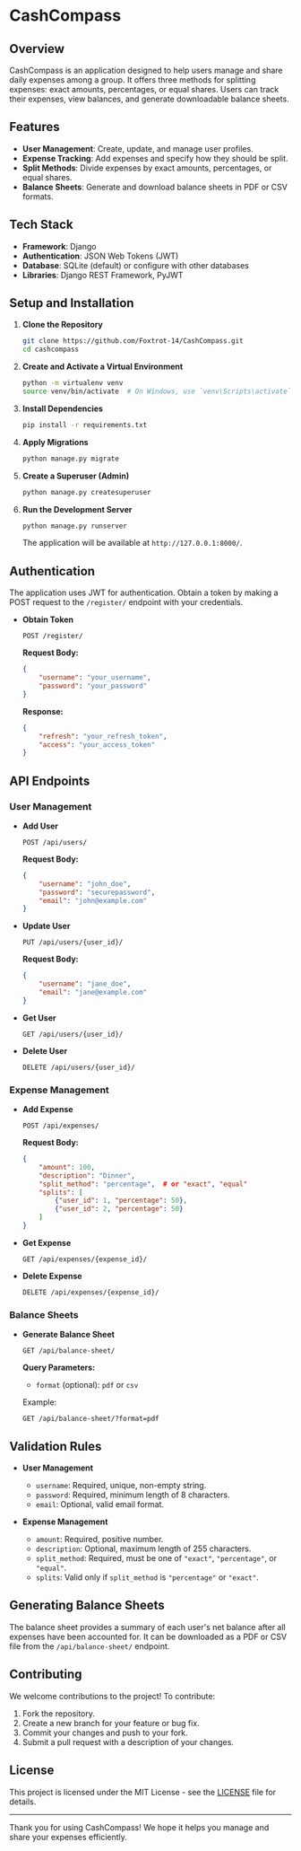 # CashCompass

## Overview

CashCompass is an application designed to help users manage and share daily expenses among a group. It offers three methods for splitting expenses: exact amounts, percentages, or equal shares. Users can track their expenses, view balances, and generate downloadable balance sheets.

## Features

- **User Management**: Create, update, and manage user profiles.
- **Expense Tracking**: Add expenses and specify how they should be split.
- **Split Methods**: Divide expenses by exact amounts, percentages, or equal shares.
- **Balance Sheets**: Generate and download balance sheets in PDF or CSV formats.

## Tech Stack

- **Framework**: Django
- **Authentication**: JSON Web Tokens (JWT)
- **Database**: SQLite (default) or configure with other databases
- **Libraries**: Django REST Framework, PyJWT

## Setup and Installation

1. **Clone the Repository**

    ```bash
    git clone https://github.com/Foxtrot-14/CashCompass.git
    cd cashcompass
    ```

2. **Create and Activate a Virtual Environment**

    ```bash
    python -m virtualenv venv
    source venv/bin/activate  # On Windows, use `venv\Scripts\activate`
    ```

3. **Install Dependencies**

    ```bash
    pip install -r requirements.txt
    ```

4. **Apply Migrations**

    ```bash
    python manage.py migrate
    ```

5. **Create a Superuser (Admin)**

    ```bash
    python manage.py createsuperuser
    ```

6. **Run the Development Server**

    ```bash
    python manage.py runserver
    ```

    The application will be available at `http://127.0.0.1:8000/`.

## Authentication

The application uses JWT for authentication. Obtain a token by making a POST request to the `/register/` endpoint with your credentials.

- **Obtain Token**

    ```http
    POST /register/
    ```

    **Request Body:**

    ```json
    {
        "username": "your_username",
        "password": "your_password"
    }
    ```

    **Response:**

    ```json
    {
        "refresh": "your_refresh_token",
        "access": "your_access_token"
    }
    ```

## API Endpoints

### User Management

- **Add User**

    ```http
    POST /api/users/
    ```

    **Request Body:**

    ```json
    {
        "username": "john_doe",
        "password": "securepassword",
        "email": "john@example.com"
    }
    ```

- **Update User**

    ```http
    PUT /api/users/{user_id}/
    ```

    **Request Body:**

    ```json
    {
        "username": "jane_doe",
        "email": "jane@example.com"
    }
    ```

- **Get User**

    ```http
    GET /api/users/{user_id}/
    ```

- **Delete User**

    ```http
    DELETE /api/users/{user_id}/
    ```

### Expense Management

- **Add Expense**

    ```http
    POST /api/expenses/
    ```

    **Request Body:**

    ```json
    {
        "amount": 100,
        "description": "Dinner",
        "split_method": "percentage",  # or "exact", "equal"
        "splits": [
            {"user_id": 1, "percentage": 50},
            {"user_id": 2, "percentage": 50}
        ]
    }
    ```

- **Get Expense**

    ```http
    GET /api/expenses/{expense_id}/
    ```

- **Delete Expense**

    ```http
    DELETE /api/expenses/{expense_id}/
    ```

### Balance Sheets

- **Generate Balance Sheet**

    ```http
    GET /api/balance-sheet/
    ```

    **Query Parameters:**

    - `format` (optional): `pdf` or `csv`

    Example:

    ```http
    GET /api/balance-sheet/?format=pdf
    ```

## Validation Rules

- **User Management**
    - `username`: Required, unique, non-empty string.
    - `password`: Required, minimum length of 8 characters.
    - `email`: Optional, valid email format.

- **Expense Management**
    - `amount`: Required, positive number.
    - `description`: Optional, maximum length of 255 characters.
    - `split_method`: Required, must be one of `"exact"`, `"percentage"`, or `"equal"`.
    - `splits`: Valid only if `split_method` is `"percentage"` or `"exact"`.

## Generating Balance Sheets

The balance sheet provides a summary of each user's net balance after all expenses have been accounted for. It can be downloaded as a PDF or CSV file from the `/api/balance-sheet/` endpoint.

## Contributing

We welcome contributions to the project! To contribute:

1. Fork the repository.
2. Create a new branch for your feature or bug fix.
3. Commit your changes and push to your fork.
4. Submit a pull request with a description of your changes.

## License

This project is licensed under the MIT License - see the [LICENSE](LICENSE) file for details.

---

Thank you for using CashCompass! We hope it helps you manage and share your expenses efficiently.
